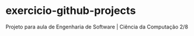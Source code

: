 # exercicio-github-projects
Projeto para aula de Engenharia de Software | Ciência da Computação 2/8
